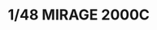 ---
layout: product
title: "1/48 MIRAGE 2000C   "
price: "6200" 
desc: "Maketa"
img_path: "/assets/img/KIN48042.webp"
brand: "N/A"
available: true
special_offer: false
new: true
soon: false
cat: "010000"
subcat: "010700"
subsubcat: "0N/A"
sifra: "KIN48042"
popular: false
---
